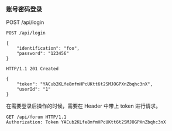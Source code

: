 ### 账号密码登录

POST /api/login

```
POST /api/login

{
    "identification": "foo",
    "password": "123456"
}

HTTP/1.1 201 Created

{
    "token": "YACub2KLfe8mfmHPcUKtt6t2SMJOGPXnZbqhc3nX",
    "userId": "1"
}
```

在需要登录后操作的时候，需要在 Header 中带上 token 进行请求。

```
GET /api/forum HTTP/1.1
Authorization: Token YACub2KLfe8mfmHPcUKtt6t2SMJOGPXnZbqhc3nX
```
